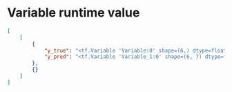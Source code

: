 # Variable runtime value

```json
[
    [
        {
            "y_true": "<tf.Variable 'Variable:0' shape=(6,) dtype=float32_ref>",
            "y_pred": "<tf.Variable 'Variable_1:0' shape=(6, 7) dtype=float32_ref>"
        },
        {}
    ]
]
```
